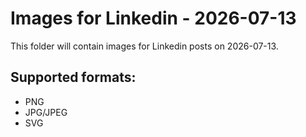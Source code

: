 # Images for Linkedin - 2026-07-13

This folder will contain images for Linkedin posts on 2026-07-13.

## Supported formats:
- PNG
- JPG/JPEG
- SVG
